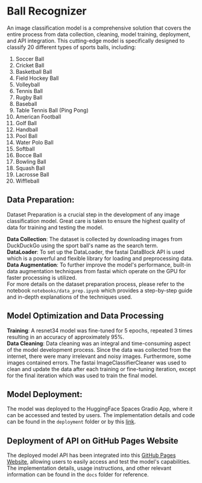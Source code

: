 # Ball Recognizer
An image classification model is a comprehensive solution that covers the entire process from data collection, cleaning, model training, deployment, and API integration. This cutting-edge model is specifically designed to classify 20 different types of sports balls, including: <br/>
1. Soccer Ball
2. Cricket Ball
3. Basketball Ball
4. Field Hockey Ball
5. Volleyball 
6. Tennis Ball
7. Rugby Ball
8. Baseball
9. Table Tennis Ball (Ping Pong)
10. American Football 
11. Golf Ball
12. Handball
13. Pool Ball
14. Water Polo Ball
15. Softball
16. Bocce Ball
17. Bowling Ball
18. Squash Ball
19. Lacrosse Ball
20. Wiffleball

## Data Preparation:
Dataset Preparation is a crucial step in the development of any image classification model. Great care is taken to ensure the highest quality of data for training and testing the model.<br/>

**Data Collection**: The dataset is collected by downloading images from DuckDuckGo using the sport ball's name as the search term.<br/>
**DataLoader**: To set up the DataLoader, the fastai DataBlock API is used which is a powerful and flexible library for loading and preprocessing data.<br/>
**Data Augmentation**: To further improve the model's performance, built-in data augmentation techniques from fastai which operate on the GPU for faster processing is utilized.<br/>
For more details on the dataset preparation process, please refer to the notebook `notebooks/data_prep.ipynb` which provides a step-by-step guide and in-depth explanations of the techniques used.<br/>

## Model Optimization and Data Processing
**Training**: A resnet34 model was fine-tuned for 5 epochs, repeated 3 times resulting in an accuracy of approximately 95%.<br/>
**Data Cleaning**: Data cleaning was an integral and time-consuming aspect of the model development process. Since the data was collected from the internet, there were many irrelevant and noisy images. Furthermore, some images contained errors. The fastai ImageClassifierCleaner was used to clean and update the data after each training or fine-tuning iteration, except for the final iteration which was used to train the final model.

## Model Deployment:
The model was deployed to the HuggingFace Spaces Gradio App, where it can be accessed and tested by users. The implementation details and code can be found in the `deployment` folder or by this [link](https://huggingface.co/spaces/Naosher/Ball-recognizer).<br/>

## Deployment of API on GitHub Pages Website
The deployed model API has been integrated into this [GitHub Pages Website](https://naosher98.github.io/Ball-Recognizer/), allowing users to easily access and test the model's capabilities. The implementation details, usage instructions, and other relevant information can be found in the `docs` folder for reference.
